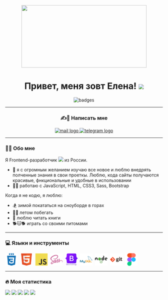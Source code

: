 <div align="center">
  <img height="200" width="400" src='https://i.giphy.com/media/v1.Y2lkPTc5MGI3NjExMHp1dmt1eGpzbmx0d2t0OWQwYjR6YmhjY2xuaHVsamY3dWMzbHRvdSZlcD12MV9pbnRlcm5hbF9naWZfYnlfaWQmY3Q9Zw/LMcB8XospGZO8UQq87/giphy.gif'/>
</div>


<div id="header"  align="center">
 <!--  <img src="https://media.giphy.com/media/YnS7j9pwnECXLMrI4t/giphy.gif?cid=ecf05e47m49rzv1ubp0gzwjb9lxv9u8ofkr7oa12sie97m2r&ep=v1_gifs_related&rid=giphy.gif&ct=s" width="100"/> -->
  <h1 >
    Привет, меня зовт Елена!
    <img src="https://media.giphy.com/media/hvRJCLFzcasrR4ia7z/giphy.gif" width="30px"/>
  </h1>
  <!--счетчик посетителей -->
  <img src="https://komarev.com/ghpvc/?username=ElenLen&abbreviated=true&style=plastic&color=brightgreen" alt="badges"/>
 <br>

---  
### ✍️👩 Написать мне
  
  <a href="mailto:relax-pl@yandex.ru" target="_blank">
    <img src="https://img.shields.io/static/v1?message=Yandex&logo=yandex&label=&color=FF0000&logoColor=white&labelColor=&style=for-the-badge" height="25" alt="mail logo"  />
  </a>
  <a href="https://t.me/nusya_1" target="_blank">
    <img src="https://img.shields.io/static/v1?message=Telegram&logo=telegram&label=&color=1E90FF&logoColor=white&labelColor=&style=for-the-badge" height="25" alt="telegram logo"  />
  </a>
  
</div>

---


### 👩‍💻 Обо мне

Я Frontend-разработчик <img src="https://media.giphy.com/media/WUlplcMpOCEmTGBtBW/giphy.gif" width="30"> из России.
- 🌱 я с огромным желанием изучаю все новое и люблю внедрять полченные знания в свои проеткы. Люблю, кода сайты получаются красивые, фнкциональные и удобные в использовании
- 👩‍💻 работаю с JavaScript, HTML, CSS3, Sass, Bootstrap

Когда я не кодю, я люблю:
- 🏂 зимой покататься на сноуборде в горах
- 🏃‍♀️ летом побегать
- 📖 люблю читать книги
- 🐕🐱🐕 играть со своими питомами


---

### 💻 Языки и инструменты

<div>
  <!-- <img src="https://github.com/devicons/devicon/blob/master/icons/java/java-original-wordmark.svg" title="Java" alt="Java" width="40" height="40"/>&nbsp;
  <img src="https://github.com/devicons/devicon/blob/master/icons/react/react-original-wordmark.svg" title="React" alt="React" width="40" height="40"/>&nbsp;  -->  
  <img src="https://github.com/devicons/devicon/blob/master/icons/css3/css3-plain-wordmark.svg"  title="CSS3" alt="CSS" width="40" height="40"/>&nbsp;
  <img src="https://github.com/devicons/devicon/blob/master/icons/html5/html5-original.svg" title="HTML5" alt="HTML" width="40" height="40"/>&nbsp;
  <img src="https://github.com/devicons/devicon/blob/master/icons/javascript/javascript-original.svg" title="JavaScript" alt="JavaScript" width="40" height="40"/>&nbsp;  
  <img src="https://github.com/devicons/devicon/blob/master/icons/sass/sass-original.svg" title="sass" **alt="sass" width="40" height="40"/>&nbsp; 
  <img src="https://github.com/devicons/devicon/blob/master/icons/bootstrap/bootstrap-original-wordmark.svg" title="bootstrap" **alt="bootstrap" width="40" height="40"/>&nbsp;   
  <img src="https://github.com/devicons/devicon/blob/master/icons/mysql/mysql-original-wordmark.svg" title="MySQL"  alt="MySQL" width="40" height="40"/>&nbsp;
  <img src="https://github.com/devicons/devicon/blob/master/icons/nodejs/nodejs-original-wordmark.svg" title="NodeJS" alt="NodeJS" width="40" height="40"/>&nbsp;
  <img src="https://github.com/devicons/devicon/blob/master/icons/git/git-original-wordmark.svg" title="Git" **alt="Git" width="40" height="40"/>&nbsp; 
   <img src="https://github.com/devicons/devicon/blob/master/icons/figma/figma-original.svg" title="Figma" **alt="Figma" width="40" height="40"/>&nbsp; 
 
</div>

---

### 🔥 Моя cтатистика    

<!-- Карточка профиля: -->
<!-- Статистика языков в коммитах: -->
<!-- Статистика языков в репозиториях: -->
<!-- Статистика профиля: -->
<!-- Данные по коммитам за сутки: -->
![](https://github-profile-summary-cards.vercel.app/api/cards/profile-details?username=ElenLen&theme=solarized_dark)
![](https://github-profile-summary-cards.vercel.app/api/cards/most-commit-language?username=ElenLen&theme=solarized_dark)
![](https://github-profile-summary-cards.vercel.app/api/cards/repos-per-language?username=ElenLen&theme=solarized_dark)
![](https://github-profile-summary-cards.vercel.app/api/cards/stats?username=ElenLen&theme=solarized_dark)
![](https://github-profile-summary-cards.vercel.app/api/cards/productive-time?username=ElenLen&theme=solarized_dark)

<!---  -->
<!-- отобразим недавние посты, опубликованные пользователем на различных платформах
### :writing_hand: Blog Posts : -->
<!-- BLOG-POST-LIST:START -->
<!-- BLOG-POST-LIST:END -->
<!--
**ElenLen/ElenLen** is a ✨ _special_ ✨ repository because its `README.md` (this file) appears on your GitHub profile.

Here are some ideas to get you started:

- 🔭 I’m currently working on ...
- 🌱 I’m currently learning ...
- 👯 I’m looking to collaborate on ...
- 🤔 I’m looking for help with ...
- 💬 Ask me about ...
- 📫 How to reach me: ...
- 😄 Pronouns: ...
- ⚡ Fun fact: ...
-->


[Telegram]: <https://t.me/ElenLen> 
[E-mail]: <mailto: relax-pl@yandex.ru>
<!-- [My Portfolio]: <https://alenag.netlify.app/> -->
